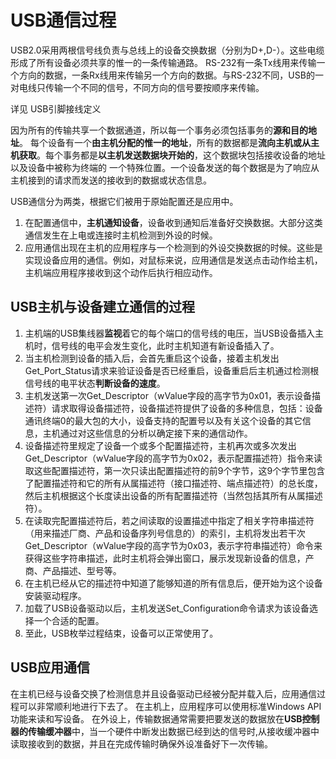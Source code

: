 # USB通信过程
USB2.0采用两根信号线负责与总线上的设备交换数据（分别为D+,D-）。这些电缆形成了所有设备必须共享的惟一的一条传输通路。 RS-232有一条Tx线用来传输一个方向的数据，一条Rx线用来传输另一个方向的数据。与RS-232不同，USB的一对电线只传输一个不同的信号，不同方向的信号要按顺序来传输。

详见 USB引脚接线定义

因为所有的传输共享一个数据通道，所以每一个事务必须包括事务的**源和目的地址**。
每个设备有一个**由主机分配的惟一的地址**，所有的数据都是**流向主机或从主机获取**。每个事务都是**以主机发送数据块开始的**，这个数据块包括接收设备的地址以及设备中被称为终端的 一个特殊位置。一个设备发送的每个数据是为了响应从主机接到的请求而发送的接收到的数据或状态信息。　　

USB通信分为两类，根据它们被用于原始配置还是应用中。
1. 在配置通信中，**主机通知设备**，设备收到通知后准备好交换数据。大部分这类通信发生在上电或连接时主机检测到外设的时候。
2. 应用通信出现在主机的应用程序与一个检测到的外设交换数据的时候。这些是实现设备应用的通信。例如，对鼠标来说，应用通信是发送点击动作给主机，主机端应用程序接收到这个动作后执行相应动作。

## USB主机与设备建立通信的过程
1. 主机端的USB集线器**监视**着它的每个端口的信号线的电压，当USB设备插入主机时，信号线的电平会发生变化，此时主机知道有新设备插入了。
1. 当主机检测到设备的插入后，会首先重启这个设备，接着主机发出Get_Port_Status请求来验证设备是否已经重启，设备重启后主机通过检测根信号线的电平状态**判断设备的速度**。
1. 主机发送第一次Get_Descriptor（wValue字段的高字节为0x01，表示设备描述符）请求取得设备描述符，设备描述符提供了设备的多种信息，包括：设备通讯终端0的最大包的大小，设备支持的配置号以及有关这个设备的其它信息，主机通过对这些信息的分析以确定接下来的通信动作。
1. 设备描述符里规定了设备一个或多个配置描述符，主机再次或多次发出Get_Descriptor（wValue字段的高字节为0x02，表示配置描述符）指令来读取这些配置描述符，第一次只读出配置描述符的前9个字节，这9个字节里包含了配置描述符和它的所有从属描述符（接口描述符、端点描述符）的总长度，然后主机根据这个长度读出设备的所有配置描述符（当然包括其所有从属描述符）。
1. 在读取完配置描述符后，若之间读取的设置描述中指定了相关字符串描述符（用来描述厂商、产品和设备序列号信息的）的索引，主机将发出若干次Get_Descriptor（wValue字段的高字节为0x03，表示字符串描述符）命令来获得这些字符串描述，此时主机将会弹出窗口，展示发现新设备的信息，产商、产品描述、型号等。
1. 在主机已经从它的描述符中知道了能够知道的所有信息后，便开始为这个设备安装驱动程序。
1. 加载了USB设备驱动以后，主机发送Set_Configuration命令请求为该设备选择一个合适的配置。
1. 至此，USB枚举过程结束，设备可以正常使用了。

## USB应用通信
在主机已经与设备交换了检测信息并且设备驱动已经被分配并载入后，应用通信过程可以非常顺利地进行下去了。
在主机上，应用程序可以使用标准Windows API功能来读和写设备。
在外设上，传输数据通常需要把要发送的数据放在**USB控制器的传输缓冲器**中，当一个硬件中断发出数据已经到达的信号时,从接收缓冲器中读取接收到的数据，并且在完成传输时确保外设准备好下一次传输。